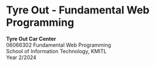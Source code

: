 # Tyre Out - Fundamental Web Programming
**Tyre Out Car Center**  
06066302 Fundamental Web Programming  
School of Information Technology, KMITL  
Year 2/2024